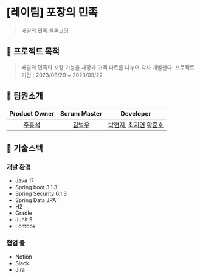 # [레이팀] 포장의 민족
> 배달의 민족 클론코딩

## 📌 프로젝트 목적
> 배달의 민족의 포장 기능을 사장과 고객 파트를 나누어 각자 개발한다.
> 프로젝트 기간 : 2023/08/29 ~ 2023/09/22

## 📌 팀원소개
|                                 Product Owner                                  |              Scrum Master               |                                                    Developer                                                    |
|:--:|:---:|:---------------------------------------------------------------------------------------------------------------:|
|                      [주홍석](https://github.com/Juhongseok)                      | [김범우](https://github.com/beomukim) | [박현지](https://github.com/juno-junho), [최지연](https://github.com/ddongpuri) [황준호](https://github.com/juno-junho) |

## 📌 기술스택

### 개발 환경
 - Java 17
 - Spring boot 3.1.3
 - Spring Security 6.1.3
 - Spring Data JPA
 - H2
 - Gradle
 - Junit 5
 - Lombok

### 협업 툴
- Notion
- Slack
- Jira
